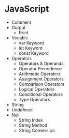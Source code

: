 # JavaScript

- Comment
- Output
  - Print
- Variable
  - var Keyword
  - let Keyword
  - const Keyword
- Operators
   - Operators & Operands
   - Operator Precedence
   - Arithmetic Operators
   - Assignment Operators
   - Comparison Operators
   - Logical Operators
   - Conditional Operators
   - Type Operators
- String
- Undefined
- Null
   - String Index
   - String Method
   - String Conversion